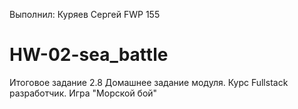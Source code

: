 Выполнил: Куряев Сергей FWP 155
# HW-02-sea_battle
Итоговое задание 2.8
Домашнее задание модуля. Курс Fullstack разработчик.
Игра "Морской бой"
